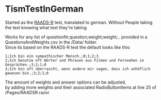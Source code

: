# TismTestInGerman
Started as the [RAADS-R](https://embrace-autism.com/raads-r/) test, translated to german. Without People taking the test knowing what test they're taking.

Works for any list of questionNr;question;weight;weight;.. provided in a QuestionsAndWeights.csv in the /Data/ folder. <br/>
Since its based on the RAADS-R test the default looks like this:
```
1;Ich bin ein sympathischer Mensch.;0;1;2;3
2;Ich benutze oft Wörter und Phrasen aus Filmen und Fernsehen in Gesprächen.;3;2;1;0
3;Ich bin oft überrascht, wenn andere mir sagen, dass ich unhöflich gewesen bin.;3;2;1;0
```

The amount of weights and answer options can be adjusted, <br/>
by adding more weights and their associated RadioButtonItems at line 25 of /Pages/RAADSR.razor
